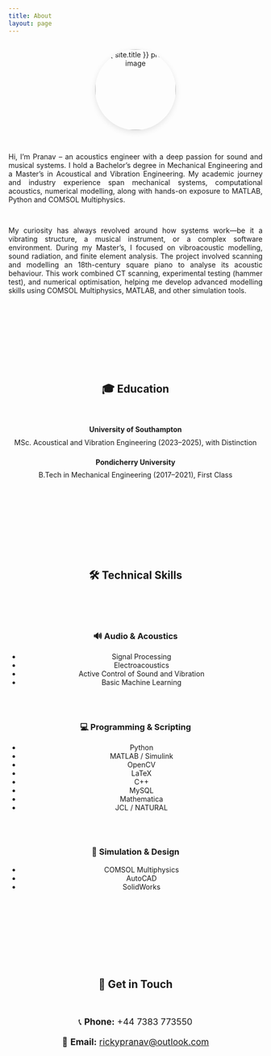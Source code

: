 ```yaml
---
title: About
layout: page
---
```


<div class="about-wrapper" style="display: flex; flex-direction: column; align-items: center; gap: 1rem; text-align: center; max-width: 800px; margin: 0 auto;">

  <img 
    class="profile-about" 
    src="{% if site.external-image %}{{ site.picture }}{% else %}{{ site.url }}/{{ site.picture }}{% endif %}" 
    alt="{{ site.title }} profile image"
    style="width: 160px; height: 160px; object-fit: cover; border-radius: 50%; box-shadow: 0 4px 12px rgba(0,0,0,0.1);" 
    loading="lazy"
  />
  
<p style="text-align: justify;">	Hi, I’m Pranav – an acoustics engineer with a deep passion for sound and musical systems. I hold a Bachelor’s degree in Mechanical Engineering and a Master’s in Acoustical and Vibration Engineering. My academic journey and industry experience span mechanical systems, computational acoustics, numerical modelling, along with hands-on exposure to MATLAB, Python and COMSOL Multiphysics.</p>

<p style="text-align: justify;">My curiosity has always revolved around how systems work—be it a vibrating structure, a musical instrument, or a complex software environment. During my Master’s, I focused on vibroacoustic modelling, sound radiation, and finite element analysis. The project involved scanning and modelling an 18th-century square piano to analyse its acoustic behaviour. This work combined CT scanning, experimental testing (hammer test), and numerical optimisation, helping me develop advanced modelling skills using COMSOL Multiphysics, MATLAB, and other simulation tools.</p>

  <hr style="margin: 3rem 0;" />

  <h2 style="text-align: center;">🎓 Education</h2>

  <div style="text-align: center; line-height: 1.8;">
    <p>
      <strong>University of Southampton</strong><br>
      MSc. Acoustical and Vibration Engineering (2023–2025), with Distinction
    </p>
    <p>
      <strong>Pondicherry University</strong><br>
      B.Tech in Mechanical Engineering (2017–2021), First Class
    </p>
  </div>

 <hr style="margin: 3rem 0;" />

  <h2 style="text-align: center;">🛠️ Technical Skills</h2>

  <div style="display: flex; flex-wrap: wrap; justify-content: space-between; gap: 2rem; margin-top: 2rem;">
    <div style="flex: 1 1 250px;">
      <h3>🔊 Audio & Acoustics</h3>
      <ul>
        <li>Signal Processing</li>
        <li>Electroacoustics</li>
        <li>Active Control of Sound and Vibration</li>
        <li>Basic Machine Learning</li>
      </ul>
    </div>

   <div style="flex: 1 1 250px;">
      <h3>💻 Programming & Scripting</h3>
      <ul>
        <li>Python</li>
        <li>MATLAB / Simulink</li>
        <li>OpenCV</li>
        <li>LaTeX</li>
        <li>C++</li>
        <li>MySQL</li>
        <li>Mathematica</li>
        <li>JCL / NATURAL</li>
      </ul>
    </div>

   <div style="flex: 1 1 250px;">
      <h3>🧰 Simulation & Design</h3>
      <ul>
        <li>COMSOL Multiphysics</li>
        <li>AutoCAD</li>
        <li>SolidWorks</li>
      </ul>
    </div>
  </div>

  <hr style="margin: 3rem 0;" />

  <h2 style="text-align: center;">💬 Get in Touch</h2>

  <div style="text-align: center; font-size: 1.1rem;">
    <p>📞 <strong>Phone:</strong> +44 7383 773550</p>
    <p>📧 <strong>Email:</strong> <a href="mailto:rickypranav@outlook.com">rickypranav@outlook.com</a></p>
  </div>

</section>

